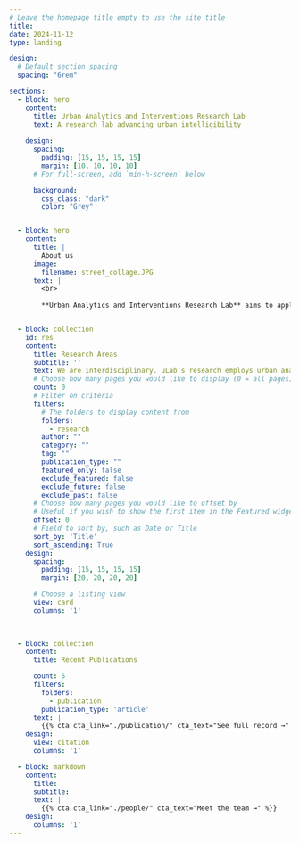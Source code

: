 ```yaml
---
# Leave the homepage title empty to use the site title
title: 
date: 2024-11-12
type: landing

design:
  # Default section spacing
  spacing: "6rem"

sections:
  - block: hero
    content:
      title: Urban Analytics and Interventions Research Lab
      text: A research lab advancing urban intelligibility
      
    design:
      spacing:
        padding: [15, 15, 15, 15]
        margin: [10, 10, 10, 10]
      # For full-screen, add `min-h-screen` below

      background:
        css_class: "dark"
        color: "Grey"


  - block: hero
    content:
      title: |
        About us
      image:
        filename: street_collage.JPG
      text: |
        <br>
      
        **Urban Analytics and Interventions Research Lab** aims to apply urban analytics to longitudinal data generated from built environment interventions (e.g., open space, new metro, urban renewal). Using rigorous research designs such as natural experiments, we are interested in collecting practice-based evidence of the social and health impacts imposed by urban planning and design. With the scientific evidence and situated knowledge in local contexts, we aim to facilitate evidence-based policies and practices in place-making.


  - block: collection
    id: res
    content:
      title: Research Areas
      subtitle: ''
      text: We are interdisciplinary. uLab's research employs urban analytics, empirical social science, human geography, architecture, and urban studies and planning.
      # Choose how many pages you would like to display (0 = all pages)
      count: 0
      # Filter on criteria
      filters:
        # The folders to display content from
        folders:
          - research
        author: ""
        category: ""
        tag: ""
        publication_type: ""
        featured_only: false
        exclude_featured: false
        exclude_future: false
        exclude_past: false
      # Choose how many pages you would like to offset by
      # Useful if you wish to show the first item in the Featured widget
      offset: 0
      # Field to sort by, such as Date or Title
      sort_by: 'Title'
      sort_ascending: True
    design: 
      spacing:
        padding: [15, 15, 15, 15]
        margin: [20, 20, 20, 20]

      # Choose a listing view
      view: card
      columns: '1'
  

  
  - block: collection
    content:
      title: Recent Publications

      count: 5
      filters:
        folders:
          - publication
        publication_type: 'article'
      text: |
        {{% cta cta_link="./publication/" cta_text="See full record →" %}}  
    design:
      view: citation
      columns: '1'

  - block: markdown
    content:
      title:
      subtitle:
      text: |
        {{% cta cta_link="./people/" cta_text="Meet the team →" %}}
    design:
      columns: '1'
---
```

